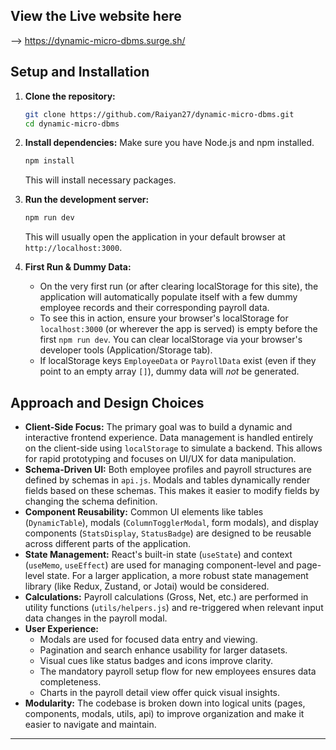## View the Live website here

--> https://dynamic-micro-dbms.surge.sh/

## Setup and Installation

1.  **Clone the repository:**

    ```bash
    git clone https://github.com/Raiyan27/dynamic-micro-dbms.git
    cd dynamic-micro-dbms
    ```

2.  **Install dependencies:**
    Make sure you have Node.js and npm installed.

    ```bash
    npm install
    ```

    This will install necessary packages.

3.  **Run the development server:**

    ```bash
    npm run dev
    ```

    This will usually open the application in your default browser at `http://localhost:3000`.

4.  **First Run & Dummy Data:**
    - On the very first run (or after clearing localStorage for this site), the application will automatically populate itself with a few dummy employee records and their corresponding payroll data.
    - To see this in action, ensure your browser's localStorage for `localhost:3000` (or wherever the app is served) is empty before the first `npm run dev`. You can clear localStorage via your browser's developer tools (Application/Storage tab).
    - If localStorage keys `EmployeeData` or `PayrollData` exist (even if they point to an empty array `[]`), dummy data will _not_ be generated.

## Approach and Design Choices

- **Client-Side Focus:** The primary goal was to build a dynamic and interactive frontend experience. Data management is handled entirely on the client-side using `localStorage` to simulate a backend. This allows for rapid prototyping and focuses on UI/UX for data manipulation.
- **Schema-Driven UI:** Both employee profiles and payroll structures are defined by schemas in `api.js`. Modals and tables dynamically render fields based on these schemas. This makes it easier to modify fields by changing the schema definition.
- **Component Reusability:** Common UI elements like tables (`DynamicTable`), modals (`ColumnTogglerModal`, form modals), and display components (`StatsDisplay`, `StatusBadge`) are designed to be reusable across different parts of the application.
- **State Management:** React's built-in state (`useState`) and context (`useMemo`, `useEffect`) are used for managing component-level and page-level state. For a larger application, a more robust state management library (like Redux, Zustand, or Jotai) would be considered.
- **Calculations:** Payroll calculations (Gross, Net, etc.) are performed in utility functions (`utils/helpers.js`) and re-triggered when relevant input data changes in the payroll modal.
- **User Experience:**
  - Modals are used for focused data entry and viewing.
  - Pagination and search enhance usability for larger datasets.
  - Visual cues like status badges and icons improve clarity.
  - The mandatory payroll setup flow for new employees ensures data completeness.
  - Charts in the payroll detail view offer quick visual insights.
- **Modularity:** The codebase is broken down into logical units (pages, components, modals, utils, api) to improve organization and make it easier to navigate and maintain.

<!-- ## Future Enhancements (Potential)

- **Backend Integration:** Replace `localStorage` with a proper backend API and database for persistent, multi-user data storage.
- **Authentication & Authorization:** Implement user login and role-based access control.
- **Advanced Dynamic Schema Management:** Allow users to add/remove/modify fields in the schema _directly from the UI_, persisting these schema changes.
- **More Robust Validation:** Implement more complex validation rules and server-side validation.
- **Reporting & Exporting:** Add features to generate reports or export data (e.g., to CSV, PDF).
- **Testing:** Introduce unit and integration tests.
- **Accessibility (a11y):** Further improve accessibility compliance.
- **Internationalization (i18n):** Support for multiple languages. -->

---
